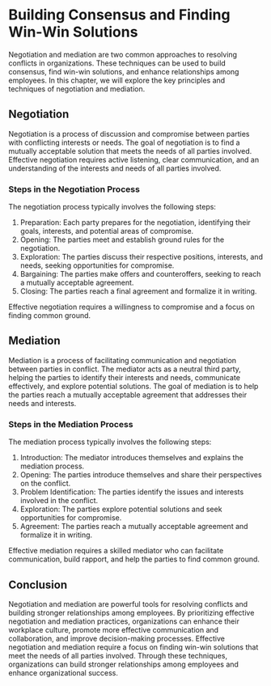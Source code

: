 # Building Consensus and Finding Win-Win Solutions

Negotiation and mediation are two common approaches to resolving conflicts in organizations. These techniques can be used to build consensus, find win-win solutions, and enhance relationships among employees. In this chapter, we will explore the key principles and techniques of negotiation and mediation.

Negotiation
-----------

Negotiation is a process of discussion and compromise between parties with conflicting interests or needs. The goal of negotiation is to find a mutually acceptable solution that meets the needs of all parties involved. Effective negotiation requires active listening, clear communication, and an understanding of the interests and needs of all parties involved.

### Steps in the Negotiation Process

The negotiation process typically involves the following steps:

1. Preparation: Each party prepares for the negotiation, identifying their goals, interests, and potential areas of compromise.
2. Opening: The parties meet and establish ground rules for the negotiation.
3. Exploration: The parties discuss their respective positions, interests, and needs, seeking opportunities for compromise.
4. Bargaining: The parties make offers and counteroffers, seeking to reach a mutually acceptable agreement.
5. Closing: The parties reach a final agreement and formalize it in writing.

Effective negotiation requires a willingness to compromise and a focus on finding common ground.

Mediation
---------

Mediation is a process of facilitating communication and negotiation between parties in conflict. The mediator acts as a neutral third party, helping the parties to identify their interests and needs, communicate effectively, and explore potential solutions. The goal of mediation is to help the parties reach a mutually acceptable agreement that addresses their needs and interests.

### Steps in the Mediation Process

The mediation process typically involves the following steps:

1. Introduction: The mediator introduces themselves and explains the mediation process.
2. Opening: The parties introduce themselves and share their perspectives on the conflict.
3. Problem Identification: The parties identify the issues and interests involved in the conflict.
4. Exploration: The parties explore potential solutions and seek opportunities for compromise.
5. Agreement: The parties reach a mutually acceptable agreement and formalize it in writing.

Effective mediation requires a skilled mediator who can facilitate communication, build rapport, and help the parties to find common ground.

Conclusion
----------

Negotiation and mediation are powerful tools for resolving conflicts and building stronger relationships among employees. By prioritizing effective negotiation and mediation practices, organizations can enhance their workplace culture, promote more effective communication and collaboration, and improve decision-making processes. Effective negotiation and mediation require a focus on finding win-win solutions that meet the needs of all parties involved. Through these techniques, organizations can build stronger relationships among employees and enhance organizational success.
